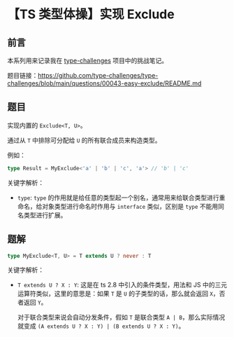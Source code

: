 # 【TS 类型体操】实现 Exclude

## 前言

本系列用来记录我在 [type-challenges](https://github.com/type-challenges/type-challenges) 项目中的挑战笔记。

题目链接：https://github.com/type-challenges/type-challenges/blob/main/questions/00043-easy-exclude/README.md

## 题目

实现内置的 `Exclude<T, U>`。

通过从 `T` 中排除可分配给 `U` 的所有联合成员来构造类型。

例如：

```ts
type Result = MyExclude<'a' | 'b' | 'c', 'a'> // 'b' | 'c'
```

关键字解析：

- `type`: `type` 的作用就是给任意的类型起一个别名，通常用来给联合类型进行重命名，给对象类型进行命名时作用与 `interface` 类似，区别是 `type` 不能用同名类型进行扩展。

## 题解

```ts
type MyExclude<T, U> = T extends U ? never : T
```

关键字解析：

- `T extends U ? X : Y`: 这是在 ts 2.8 中引入的条件类型，用法和 JS 中的三元运算符类似，这里的意思是：如果 `T` 是 `U` 的子类型的话，那么就会返回 `X`，否者返回 `Y`。

  对于联合类型来说会自动分发条件，假如 `T` 是联合类型 `A | B`，那么实际情况就变成 `(A extends U ? X : Y) | (B extends U ? X : Y)`。
